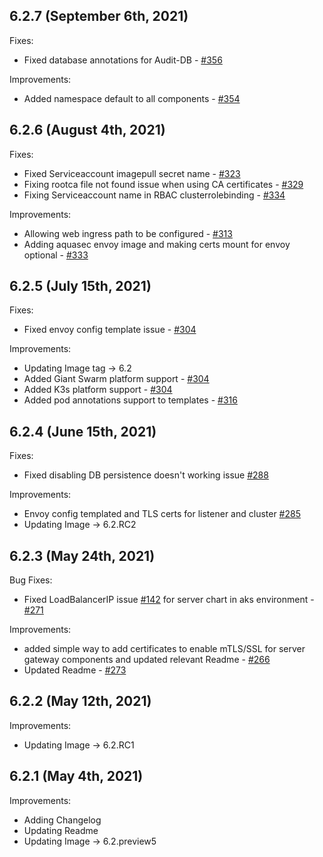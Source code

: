 ## 6.2.7 (September 6th, 2021)
Fixes:
* Fixed database annotations for Audit-DB - [#356](https://github.com/aquasecurity/aqua-helm/pull/356)

Improvements:
* Added namespace default to all components - [#354](https://github.com/aquasecurity/aqua-helm/pull/354)
 
## 6.2.6 (August 4th, 2021)

Fixes:
* Fixed Serviceaccount imagepull secret name - [#323](https://github.com/aquasecurity/aqua-helm/pull/323)
* Fixing rootca file not found issue when using CA certificates - [#329](https://github.com/aquasecurity/aqua-helm/pull/329)
* Fixing Serviceaccount name in RBAC clusterrolebinding - [#334](https://github.com/aquasecurity/aqua-helm/pull/334)

Improvements:
* Allowing web ingress path to be configured - [#313](https://github.com/aquasecurity/aqua-helm/pull/313)
* Adding aquasec envoy image and making certs mount for envoy optional - [#333](https://github.com/aquasecurity/aqua-helm/pull/333)

## 6.2.5 (July 15th, 2021)

Fixes:
* Fixed envoy config template issue - [#304](https://github.com/aquasecurity/aqua-helm/pull/304)

Improvements:
* Updating Image tag -> 6.2
* Added Giant Swarm platform support - [#304](https://github.com/aquasecurity/aqua-helm/pull/304)
* Added K3s platform support - [#304](https://github.com/aquasecurity/aqua-helm/pull/304)
* Added pod annotations support to templates - [#316](https://github.com/aquasecurity/aqua-helm/pull/316)

## 6.2.4 (June 15th, 2021)

Fixes:
* Fixed disabling DB persistence doesn't working issue [#288](https://github.com/aquasecurity/aqua-helm/pull/288)

Improvements:
* Envoy config templated and TLS certs for listener and cluster [#285](https://github.com/aquasecurity/aqua-helm/pull/285)
* Updating Image -> 6.2.RC2

## 6.2.3 (May 24th, 2021)

Bug Fixes:
* Fixed LoadBalancerIP issue [#142](https://github.com/aquasecurity/aqua-helm/issues/142) for server chart in aks environment - [#271](https://github.com/aquasecurity/aqua-helm/pull/271)

Improvements:
* added simple way to add certificates to enable mTLS/SSL for server gateway components and updated relevant Readme - [#266](https://github.com/aquasecurity/aqua-helm/pull/266)
* Updated Readme - [#273](https://github.com/aquasecurity/aqua-helm/pull/273)

## 6.2.2 (May 12th, 2021)

Improvements:
* Updating Image -> 6.2.RC1

## 6.2.1 (May 4th, 2021)

Improvements:
* Adding Changelog
* Updating Readme
* Updating Image ->  6.2.preview5